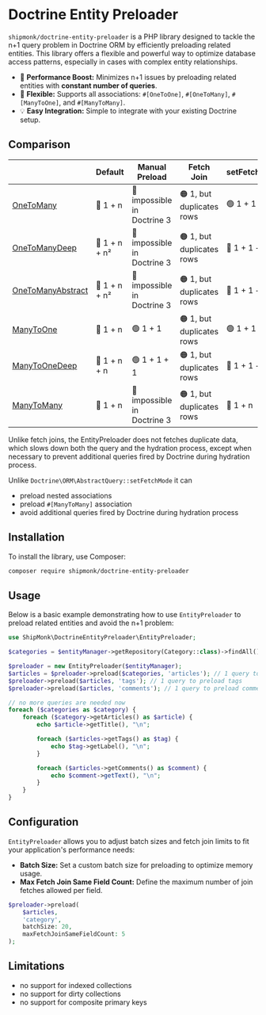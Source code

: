 # Doctrine Entity Preloader

`shipmonk/doctrine-entity-preloader` is a PHP library designed to tackle the n+1 query problem in Doctrine ORM by efficiently preloading related entities. This library offers a flexible and powerful way to optimize database access patterns, especially in cases with complex entity relationships.

- 🚀 **Performance Boost:** Minimizes n+1 issues by preloading related entities with **constant number of queries**.
- 🔄 **Flexible:** Supports all associations: `#[OneToOne]`, `#[OneToMany]`, `#[ManyToOne]`, and `#[ManyToMany]`.
- 💡 **Easy Integration:** Simple to integrate with your existing Doctrine setup.


## Comparison

|                                                                        | Default                 | Manual Preload                        | Fetch Join                             | setFetchMode            | **EntityPreloader**                            |
|------------------------------------------------------------------------|-------------------------|---------------------------------------|----------------------------------------|-------------------------|------------------------------------------------|
| [OneToMany](tests/EntityPreloadBlogOneHasManyTest.php)                 | :red_circle: 1 + n      | :red_circle: impossible in Doctrine 3 | :orange_circle: 1, but duplicates rows | :green_circle: 1 + 1    | :green_circle: 1 + 1                           |
| [OneToManyDeep](tests/EntityPreloadBlogOneHasManyDeepTest.php)         | :red_circle: 1 + n + n² | :red_circle: impossible in Doctrine 3 | :orange_circle: 1, but duplicates rows | :red_circle: 1 + 1 + n² | :green_circle: 1 + 1 + 1                       |
| [OneToManyAbstract](tests/EntityPreloadBlogOneHasManyAbstractTest.php) | :red_circle: 1 + n + n² | :red_circle: impossible in Doctrine 3 | :orange_circle: 1, but duplicates rows | :red_circle: 1 + 1 + n² | :orange_circle: 1 + 1 + 1, but duplicates rows |
| [ManyToOne](tests/EntityPreloadBlogManyHasOneTest.php)                 | :red_circle: 1 + n      | :green_circle: 1 + 1                  | :orange_circle: 1, but duplicates rows | :green_circle: 1 + 1    | :green_circle: 1 + 1                           |
| [ManyToOneDeep](tests/EntityPreloadBlogManyHasOneDeepTest.php)         | :red_circle: 1 + n + n  | :green_circle: 1 + 1 + 1              | :orange_circle: 1, but duplicates rows | :red_circle: 1 + 1 + n  | :green_circle: 1 + 1 + 1                       |
| [ManyToMany](tests/EntityPreloadBlogManyHasManyTest.php)               | :red_circle: 1 + n      | :red_circle: impossible in Doctrine 3 | :orange_circle: 1, but duplicates rows | :red_circle: 1 + n      | :green_circle: 1 + 1                           |

Unlike fetch joins, the EntityPreloader does not fetches duplicate data, which slows down both the query and the hydration process, except when necessary to prevent additional queries fired by Doctrine during hydration process.

Unlike `Doctrine\ORM\AbstractQuery::setFetchMode` it can

* preload nested associations
* preload `#[ManyToMany]` association
* avoid additional queries fired by Doctrine during hydration process


## Installation

To install the library, use Composer:

```sh
composer require shipmonk/doctrine-entity-preloader
```

## Usage

Below is a basic example demonstrating how to use `EntityPreloader` to preload related entities and avoid the n+1 problem:

```php
use ShipMonk\DoctrineEntityPreloader\EntityPreloader;

$categories = $entityManager->getRepository(Category::class)->findAll();

$preloader = new EntityPreloader($entityManager);
$articles = $preloader->preload($categories, 'articles'); // 1 query to preload articles
$preloader->preload($articles, 'tags'); // 1 query to preload tags
$preloader->preload($articles, 'comments'); // 1 query to preload comments

// no more queries are needed now
foreach ($categories as $category) {
    foreach ($category->getArticles() as $article) {
        echo $article->getTitle(), "\n";

        foreach ($articles->getTags() as $tag) {
            echo $tag->getLabel(), "\n";
        }

        foreach ($articles->getComments() as $comment) {
            echo $comment->getText(), "\n";
        }
    }
}
```

## Configuration

`EntityPreloader` allows you to adjust batch sizes and fetch join limits to fit your application's performance needs:

- **Batch Size:** Set a custom batch size for preloading to optimize memory usage.
- **Max Fetch Join Same Field Count:** Define the maximum number of join fetches allowed per field.

```php
$preloader->preload(
    $articles,
    'category',
    batchSize: 20,
    maxFetchJoinSameFieldCount: 5
);
```


## Limitations

- no support for indexed collections
- no support for dirty collections
- no support for composite primary keys
